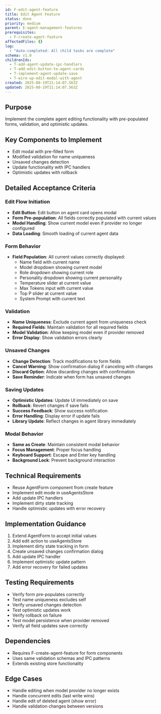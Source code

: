 ```yaml
---
id: F-edit-agent-feature
title: Edit Agent Feature
status: done
priority: medium
parent: E-agent-management-features
prerequisites:
  - F-create-agent-feature
affectedFiles: {}
log:
  - "Auto-completed: All child tasks are complete"
schema: v1.0
childrenIds:
  - T-add-agent-update-ipc-handlers
  - T-add-edit-button-to-agent-cards
  - T-implement-agent-update-save
  - T-wire-up-edit-modal-with-agent
created: 2025-08-19T21:14:07.563Z
updated: 2025-08-19T21:14:07.563Z
---
```


## Purpose

Implement the complete agent editing functionality with pre-populated forms, validation, and optimistic updates.

## Key Components to Implement

- Edit modal with pre-filled form
- Modified validation for name uniqueness
- Unsaved changes detection
- Update functionality with IPC handlers
- Optimistic updates with rollback

## Detailed Acceptance Criteria

### Edit Flow Initiation

- **Edit Button**: Edit button on agent card opens modal
- **Form Pre-population**: All fields correctly populated with current values
- **Model Handling**: Show current model even if provider no longer configured
- **Data Loading**: Smooth loading of current agent data

### Form Behavior

- **Field Population**: All current values correctly displayed:
  - Name field with current name
  - Model dropdown showing current model
  - Role dropdown showing current role
  - Personality dropdown showing current personality
  - Temperature slider at current value
  - Max Tokens input with current value
  - Top P slider at current value
  - System Prompt with current text

### Validation

- **Name Uniqueness**: Exclude current agent from uniqueness check
- **Required Fields**: Maintain validation for all required fields
- **Model Validation**: Allow keeping model even if provider removed
- **Error Display**: Show validation errors clearly

### Unsaved Changes

- **Change Detection**: Track modifications to form fields
- **Cancel Warning**: Show confirmation dialog if canceling with changes
- **Discard Option**: Allow discarding changes with confirmation
- **Save Reminder**: Indicate when form has unsaved changes

### Saving Updates

- **Optimistic Updates**: Update UI immediately on save
- **Rollback**: Revert changes if save fails
- **Success Feedback**: Show success notification
- **Error Handling**: Display error if update fails
- **Library Update**: Reflect changes in agent library immediately

### Modal Behavior

- **Same as Create**: Maintain consistent modal behavior
- **Focus Management**: Proper focus handling
- **Keyboard Support**: Escape and Enter key handling
- **Background Lock**: Prevent background interaction

## Technical Requirements

- Reuse AgentForm component from create feature
- Implement edit mode in useAgentsStore
- Add update IPC handlers
- Implement dirty state tracking
- Handle optimistic updates with error recovery

## Implementation Guidance

1. Extend AgentForm to accept initial values
2. Add edit action to useAgentsStore
3. Implement dirty state tracking in form
4. Create unsaved changes confirmation dialog
5. Add update IPC handler
6. Implement optimistic update pattern
7. Add error recovery for failed updates

## Testing Requirements

- Verify form pre-populates correctly
- Test name uniqueness excludes self
- Verify unsaved changes detection
- Test optimistic updates work
- Verify rollback on failure
- Test model persistence when provider removed
- Verify all field updates save correctly

## Dependencies

- Requires F-create-agent-feature for form components
- Uses same validation schemas and IPC patterns
- Extends existing store functionality

## Edge Cases

- Handle editing when model provider no longer exists
- Handle concurrent edits (last write wins)
- Handle edit of deleted agent (show error)
- Handle validation changes between versions

